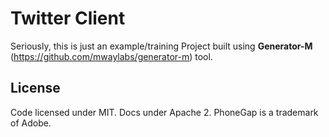 # Twitter Client

Seriously, this is just an example/training Project built using **Generator-M** (https://github.com/mwaylabs/generator-m) tool.



## License
Code licensed under MIT. Docs under Apache 2. PhoneGap is a trademark of Adobe.
